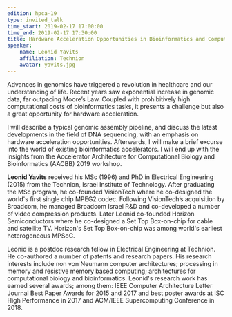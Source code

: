 ```yaml
---
edition: hpca-19
type: invited_talk
time_start: 2019-02-17 17:00:00
time_end: 2019-02-17 17:30:00
title: Hardware Acceleration Opportunities in Bioinformatics and Computational Biology
speaker:
    name: Leonid Yavits
    affiliation: Technion
    avatar: yavits.jpg
---
```

Advances in genomics have triggered a revolution in healthcare and our understanding of life. Recent years saw exponential increase in genomic data, far outpacing Moore’s Law. Coupled with prohibitively high computational costs of bioinformatics tasks, it presents a challenge but also a great opportunity for hardware acceleration.

I will describe a typical genomic assembly pipeline, and discuss the latest developments in the field of DNA sequencing, with an emphasis on hardware acceleration opportunities. Afterwards, I will make a brief excurse into the world of existing bioinformatics accelerators. I will end up with the insights from the Accelerator Architecture for Computational Biology and Bioinformatics (AACBB) 2019 workshop.

**Leonid Yavits** received his MSc (1996) and PhD in Electrical Engineering (2015) from the Technion, Israel Institute of Technology. After graduating the MSc program, he co-founded VisionTech where he co-designed the world's first single chip MPEG2 codec. Following VisionTech’s acquisition by Broadcom, he managed Broadcom Israel R&D and co-developed a number of video compression products. Later Leonid co-founded Horizon Semiconductors where he co-designed a Set Top Box-on-chip for cable and satellite TV. Horizon's Set Top Box-on-chip was among world's earliest heterogeneous MPSoC.  

Leonid is a postdoc research fellow in Electrical Engineering at Technion. He co-authored a number of patents and research papers. His research interests include non von Neumann computer architectures; processing in memory and resistive memory based computing; architectures for computational biology and bioinformatics. Leonid's research work has earned several awards; among them: IEEE Computer Architecture Letter Journal Best Paper Awards for 2015 and 2017 and best poster awards at ISC High Performance in 2017 and ACM/IEEE Supercomputing Conference in 2018.
